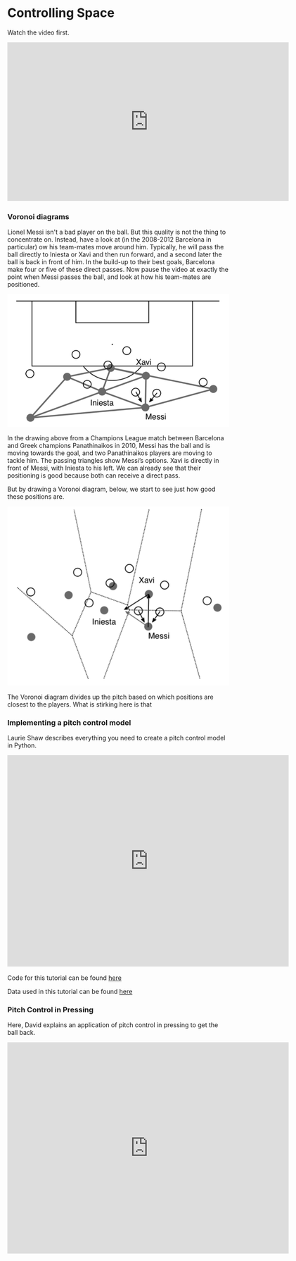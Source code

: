 Controlling Space
================

Watch the video first.

<iframe width="640" height="360" src="https://www.youtube.com/embed/F-TSU-UKVA0" title="YouTube video player" frameborder="0" allow="accelerometer; autoplay; clipboard-write; encrypted-media; gyroscope; picture-in-picture" allowfullscreen></iframe>


### Voronoi diagrams

Lionel Messi isn't a bad player on the ball. But this quality is not the thing to concentrate on. 
Instead, have a look at (in the 2008-2012 Barcelona in particular) ow his team-mates move around him. 
Typically, he will pass the ball directly to Iniesta or Xavi and then run forward, 
and a second later the ball is back in front of him. In the build-up to their best goals, 
Barcelona make four or five of these direct passes. Now pause the video at exactly the 
point when Messi passes the ball, and look at how his team-mates are positioned.

![](../images/lesson6/Triangulation.png)

In the drawing above from a Champions League match between 
Barcelona and Greek champions Panathinaikos in 2010, Messi has the ball and is moving 
towards the goal, and two Panathinaikos players are moving to tackle him. The passing 
triangles show Messi’s options. Xavi is directly in front of Messi, with Iniesta 
to his left. We can already see that their positioning is good because both can receive a direct pass. 

But by drawing a Voronoi diagram, below, we start to see just how good these positions are.

![](../images/lesson6/Voronoi.png)

The Voronoi diagram divides up the pitch based on which positions are closest to the players. What is stirking 
here is that 


### Implementing a pitch control model

Laurie Shaw describes everything you need to create a pitch control model in Python.

<iframe width="640" height="480" src="https://www.youtube.com/embed/5X1cSehLg6s" title="YouTube video player" frameborder="0" allow="accelerometer; autoplay; clipboard-write; encrypted-media; gyroscope; picture-in-picture" allowfullscreen></iframe>

Code for this tutorial can be found [here](https://github.com/Friends-of-Tracking-Data-FoTD/LaurieOnTracking)

Data used in this tutorial can be found [here](https://github.com/metrica-sports/sample-data)

### Pitch Control in Pressing

Here, David explains an application of pitch control in pressing to get the ball back.

<iframe width="640" height="480" src="https://www.youtube.com/embed/s6bpn3Uox7M" title="YouTube video player" frameborder="0" allow="accelerometer; autoplay; clipboard-write; encrypted-media; gyroscope; picture-in-picture" allowfullscreen></iframe>


